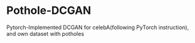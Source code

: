 # Pothole-DCGAN
Pytorch-Implemented DCGAN for celebA(following PyTorch instruction), and own dataset with potholes
